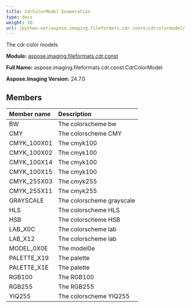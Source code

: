 ```yaml
---
title: CdrColorModel Enumeration
type: docs
weight: 10
url: /python-net/aspose.imaging.fileformats.cdr.const/cdrcolormodel/
---
```


The cdr color models

**Module:** [aspose.imaging.fileformats.cdr.const](/imaging/python-net/aspose.imaging.fileformats.cdr.const/)

**Full Name:** aspose.imaging.fileformats.cdr.const.CdrColorModel

**Aspose.Imaging Version:** 24.7.0

## **Members**
| **Member name** | **Description** |
| :- | :- |
| BW | The colorscheme bw |
| CMY | The colorscheme CMY |
| CMYK_100X01 | The cmyk100 |
| CMYK_100X02 | The cmyk100 |
| CMYK_100X14 | The cmyk100 |
| CMYK_100X15 | The cmyk100 |
| CMYK_255X03 | The cmyk255 |
| CMYK_255X11 | The cmyk255 |
| GRAYSCALE | The colorscheme grayscale |
| HLS | The colorscheme HLS |
| HSB | The colorscheme HSB |
| LAB_X0C | The colorscheme lab |
| LAB_X12 | The colorscheme lab |
| MODEL_0X0E | The model0e |
| PALETTE_X19 | The palette |
| PALETTE_X1E | The palette |
| RGB100 | The RGB100 |
| RGB255 | The RGB255 |
| YIQ255 | The colorscheme YIQ255 |

